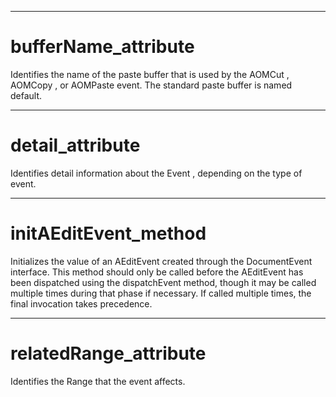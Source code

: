

---

# bufferName_attribute

Identifies the name of the paste buffer that is used by the AOMCut , AOMCopy , or AOMPaste event. The standard paste buffer is named default.



---

# detail_attribute

Identifies detail information about the Event , depending on the type of event.



---

# initAEditEvent_method

Initializes the value of an AEditEvent created through the DocumentEvent interface. This method should only be called before the AEditEvent has been dispatched using the dispatchEvent method, though it may be called multiple times during that phase if necessary. If called multiple times, the final invocation takes precedence.



---

# relatedRange_attribute

Identifies the Range that the event affects.